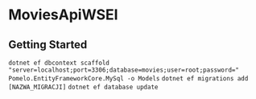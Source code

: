 # MoviesApiWSEI

## Getting Started

`dotnet ef dbcontext scaffold "server=localhost;port=3306;database=movies;user=root;password=" Pomelo.EntityFrameworkCore.MySql -o Models`
`dotnet ef migrations add [NAZWA_MIGRACJI]`
`dotnet ef database update`
